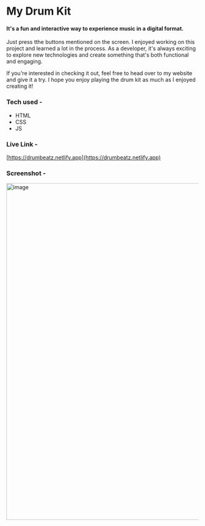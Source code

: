# My Drum Kit 
#### It's a fun and interactive way to experience music in a digital format.
Just press tthe buttons mentioned on the screen.
I enjoyed working on this project and learned a lot in the process. 
As a developer, it's always exciting to explore new technologies and create something that's both functional and engaging.

If you're interested in checking it out, feel free to head over to my website and give it a try. 
I hope you enjoy playing the drum kit as much as I enjoyed creating it!
### Tech used - 
 * HTML
 * CSS
 * JS

### Live Link -
[https://drumbeatz.netlify.app](https://drumbeatz.netlify.app) 
### Screenshot -
<img width="883" alt="image" src="https://user-images.githubusercontent.com/66175237/220816994-9e54badc-0474-4585-9299-328cdf7caffb.png">


